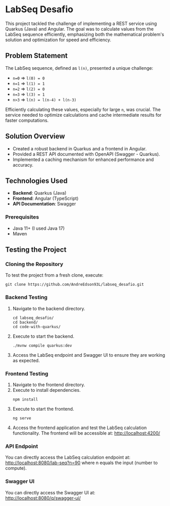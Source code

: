 # LabSeq Desafio

This project tackled the challenge of implementing a REST service using Quarkus (Java) and Angular. The goal was to calculate values from the LabSeq sequence efficiently, emphasizing both the mathematical problem's solution and optimization for speed and efficiency.

## Problem Statement

The LabSeq sequence, defined as `l(n)`, presented a unique challenge:

- `n=0` => `l(0) = 0`
- `n=1` => `l(1) = 1`
- `n=2` => `l(2) = 0`
- `n=3` => `l(3) = 1`
- `n>3` => `l(n) = l(n-4) + l(n-3)`

Efficiently calculating these values, especially for large `n`, was crucial. The service needed to optimize calculations and cache intermediate results for faster computations.

## Solution Overview

- Created a robust backend in Quarkus and a frontend in Angular. 
- Provided a REST API documented with OpenAPI (Swagger - Quarkus). 
- Implemented a caching mechanism for enhanced performance and accuracy.

## Technologies Used

- **Backend**: Quarkus (Java)
- **Frontend**: Angular (TypeScript)
- **API Documentation**: Swagger

### Prerequisites
- Java 11+ (I used Java 17)
- Maven

## Testing the Project

### Cloning the Repository
To test the project from a fresh clone, execute:

```code
git clone https://github.com/AndreEdson93L/labseq_desafio.git

```

### Backend Testing
1. Navigate to the backend directory.
   ```code
   cd labseq_desafio/
   cd backend/
   cd code-with-quarkus/
   
   ```
3. Execute to start the backend.
   ```code
   ./mvnw compile quarkus:dev

   ```
4. Access the LabSeq endpoint and Swagger UI to ensure they are working as expected.

### Frontend Testing
1. Navigate to the frontend directory.
2. Execute to install dependencies.
   ```code
   npm install
   
   ```
3. Execute to start the frontend.
   ```code
   ng serve
   
   ```
4. Access the frontend application and test the LabSeq calculation functionality. The frontend will be accessible at: [http://localhost:4200/](http://localhost:4200/)

### API Endpoint
You can directly access the LabSeq calculation endpoint at:
[http://localhost:8080/lab-seq?n=90](http://localhost:8080/lab-seq?n=90)
where n equals the input (number to compute).

### Swagger UI
You can directly access the Swagger UI at:
[http://localhost:8080/q/swagger-ui/](http://localhost:8080/q/swagger-ui/)

